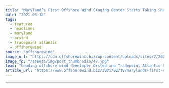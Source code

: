 ```yaml
---
title: "Maryland’s First Offshore Wind Staging Center Starts Taking Shape"
date: "2021-03-18"
tags: 
  - featured
  - headlines
  - maryland
  - ørsted
  - tradepoint atlantic
  - offshorewind
source: "offshorewind"
image_url: "https://cdn.offshorewind.biz/wp-content/uploads/sites/2/2021/03/18091007/Maryland%E2%80%99s-First-Offshore-Wind-Staging-Center-Starts-Taking-Shape.jpg"
image_fp: "/assets/img/post_thumbnails/47.jpg"
lead: "Leading offshore wind developer Ørsted and Tradepoint Atlantic have completed the initial phase of"
article_url: "https://www.offshorewind.biz/2021/03/18/marylands-first-offshore-wind-staging-center-starts-taking-shape/"
---
```


---
